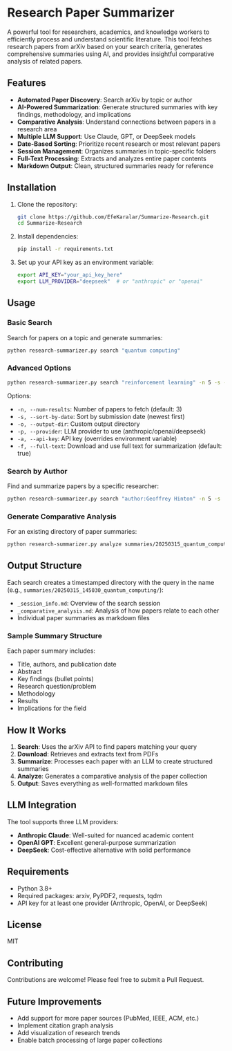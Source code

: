 # Research Paper Summarizer

A powerful tool for researchers, academics, and knowledge workers to efficiently process and understand scientific literature. This tool fetches research papers from arXiv based on your search criteria, generates comprehensive summaries using AI, and provides insightful comparative analysis of related papers.

## Features

- **Automated Paper Discovery**: Search arXiv by topic or author
- **AI-Powered Summarization**: Generate structured summaries with key findings, methodology, and implications
- **Comparative Analysis**: Understand connections between papers in a research area
- **Multiple LLM Support**: Use Claude, GPT, or DeepSeek models
- **Date-Based Sorting**: Prioritize recent research or most relevant papers
- **Session Management**: Organizes summaries in topic-specific folders
- **Full-Text Processing**: Extracts and analyzes entire paper contents
- **Markdown Output**: Clean, structured summaries ready for reference

## Installation

1. Clone the repository:
   ```bash
   git clone https://github.com/EfeKaralar/Summarize-Research.git
   cd Summarize-Research
   ```

2. Install dependencies:
   ```bash
   pip install -r requirements.txt
   ```

3. Set up your API key as an environment variable:
   ```bash
   export API_KEY="your_api_key_here"
   export LLM_PROVIDER="deepseek"  # or "anthropic" or "openai"
   ```

## Usage

### Basic Search

Search for papers on a topic and generate summaries:

```bash
python research-summarizer.py search "quantum computing"
```

### Advanced Options

```bash
python research-summarizer.py search "reinforcement learning" -n 5 -s -p openai
```

Options:
- `-n, --num-results`: Number of papers to fetch (default: 3)
- `-s, --sort-by-date`: Sort by submission date (newest first)
- `-o, --output-dir`: Custom output directory
- `-p, --provider`: LLM provider to use (anthropic/openai/deepseek)
- `-a, --api-key`: API key (overrides environment variable)
- `-f, --full-text`: Download and use full text for summarization (default: true)

### Search by Author

Find and summarize papers by a specific researcher:

```bash
python research-summarizer.py search "author:Geoffrey Hinton" -n 5 -s
```

### Generate Comparative Analysis

For an existing directory of paper summaries:

```bash
python research-summarizer.py analyze summaries/20250315_quantum_computing
```

## Output Structure

Each search creates a timestamped directory with the query in the name (e.g., `summaries/20250315_145030_quantum_computing/`):

- `_session_info.md`: Overview of the search session
- `_comparative_analysis.md`: Analysis of how papers relate to each other
- Individual paper summaries as markdown files

### Sample Summary Structure

Each paper summary includes:
- Title, authors, and publication date
- Abstract
- Key findings (bullet points)
- Research question/problem
- Methodology
- Results
- Implications for the field

## How It Works

1. **Search**: Uses the arXiv API to find papers matching your query
2. **Download**: Retrieves and extracts text from PDFs
3. **Summarize**: Processes each paper with an LLM to create structured summaries
4. **Analyze**: Generates a comparative analysis of the paper collection
5. **Output**: Saves everything as well-formatted markdown files

## LLM Integration

The tool supports three LLM providers:

- **Anthropic Claude**: Well-suited for nuanced academic content
- **OpenAI GPT**: Excellent general-purpose summarization
- **DeepSeek**: Cost-effective alternative with solid performance

## Requirements

- Python 3.8+
- Required packages: arxiv, PyPDF2, requests, tqdm
- API key for at least one provider (Anthropic, OpenAI, or DeepSeek)

## License

MIT

## Contributing

Contributions are welcome! Please feel free to submit a Pull Request.

## Future Improvements

- Add support for more paper sources (PubMed, IEEE, ACM, etc.)
- Implement citation graph analysis
- Add visualization of research trends
- Enable batch processing of large paper collections
